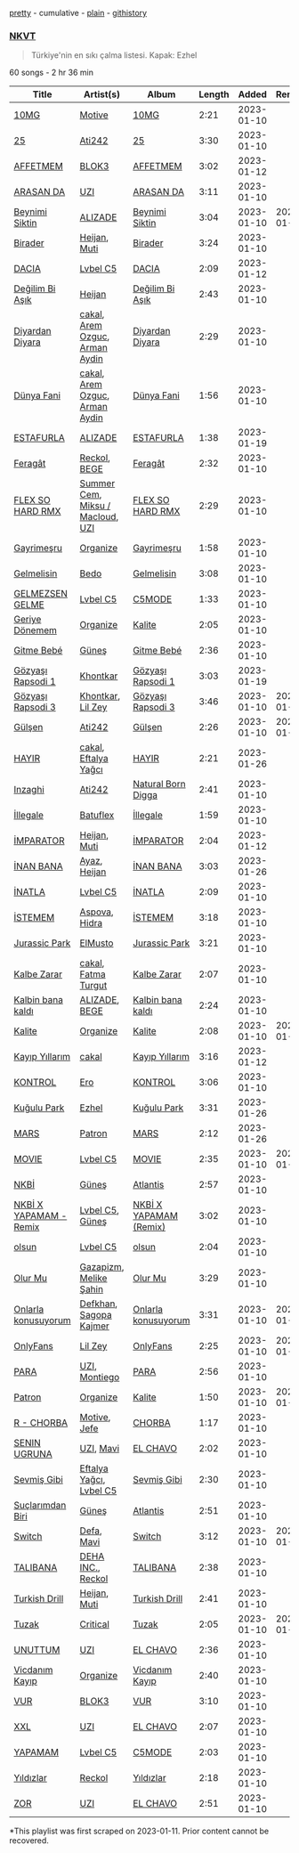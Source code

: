 [pretty](/playlists/pretty/37i9dQZF1DXdnOj1VEuhgb.md) - cumulative - [plain](/playlists/plain/37i9dQZF1DXdnOj1VEuhgb) - [githistory](https://github.githistory.xyz/mackorone/spotify-playlist-archive/blob/main/playlists/plain/37i9dQZF1DXdnOj1VEuhgb)

### [NKVT](https://open.spotify.com/playlist/37i9dQZF1DXdnOj1VEuhgb)

> Türkiye'nin en sıkı çalma listesi\. Kapak: Ezhel

60 songs - 2 hr 36 min

| Title | Artist(s) | Album | Length | Added | Removed |
|---|---|---|---|---|---|
| [10MG](https://open.spotify.com/track/1MbZ6YY51arGV7mqeAb0y4) | [Motive](https://open.spotify.com/artist/6sBSLIunx1Je0Y2T77wpkP) | [10MG](https://open.spotify.com/album/09Tg4f9e4j80dkIcwJ5YI4) | 2:21 | 2023-01-10 |  |
| [25](https://open.spotify.com/track/4HuB9A0O1XwmwTVtTgODm8) | [Ati242](https://open.spotify.com/artist/6bGOmNBU1AOgttgOjh0ldf) | [25](https://open.spotify.com/album/72eWeMVkF8uTTtiKeTXdqn) | 3:30 | 2023-01-10 |  |
| [AFFETMEM](https://open.spotify.com/track/3WCrBnWabeuTk2wr6UwaYV) | [BLOK3](https://open.spotify.com/artist/1GMwSpFzrLd12jUX15bHB6) | [AFFETMEM](https://open.spotify.com/album/0vbSMu4srfpPlajCl3bWcg) | 3:02 | 2023-01-12 |  |
| [ARASAN DA](https://open.spotify.com/track/72jYQj3RgTR1DFLfibD71B) | [UZI](https://open.spotify.com/artist/51DevdOxIJin6DB1FXJpD1) | [ARASAN DA](https://open.spotify.com/album/604LjoILfRCmhYuLCFvel7) | 3:11 | 2023-01-10 |  |
| [Beynimi Siktin](https://open.spotify.com/track/4YjDw6azfkK9uyn4As5nDB) | [ALIZADE](https://open.spotify.com/artist/1EPZusBDP8yewhsaKtwktz) | [Beynimi Siktin](https://open.spotify.com/album/3feDEGL0SDtEqyNnHCesGw) | 3:04 | 2023-01-10 | 2023-01-27 |
| [Birader](https://open.spotify.com/track/55YPDeJRgBjW8Em2AWBiXk) | [Heijan](https://open.spotify.com/artist/0KOSzgkMlkeowt1tgIg6ca), [Muti](https://open.spotify.com/artist/3NPQ2qMGXAR0g1COJxuZ8r) | [Birader](https://open.spotify.com/album/22M9cLH01VgxTweURPcVDi) | 3:24 | 2023-01-10 |  |
| [DACIA](https://open.spotify.com/track/0okYvXKPqzZpj3iZrJH6JK) | [Lvbel C5](https://open.spotify.com/artist/0V2oXYR7DtrZAEFeILRW2r) | [DACIA](https://open.spotify.com/album/4nO3TIfUPnGSnryBvA9q1N) | 2:09 | 2023-01-12 |  |
| [Değilim Bi Aşık](https://open.spotify.com/track/0zjiGvCYPHDT7OT4HIv5kp) | [Heijan](https://open.spotify.com/artist/0KOSzgkMlkeowt1tgIg6ca) | [Değilim Bi Aşık](https://open.spotify.com/album/7eCHPDgtLhtJPxt8Ghk3lX) | 2:43 | 2023-01-10 |  |
| [Diyardan Diyara](https://open.spotify.com/track/7Ebb2WheOGGauCH2wuQB55) | [cakal](https://open.spotify.com/artist/6CPZWzcKiOKkHn4L2XI4i2), [Arem Ozguc](https://open.spotify.com/artist/5JJc8is4VzgOz8ZanDj18J), [Arman Aydin](https://open.spotify.com/artist/4xklx5DAtVru5uf3vSXTgf) | [Diyardan Diyara](https://open.spotify.com/album/5fKySH2Y7Q2LYl0QrGtudP) | 2:29 | 2023-01-10 |  |
| [Dünya Fani](https://open.spotify.com/track/0zryFWOTwY1BDcED6t27Sl) | [cakal](https://open.spotify.com/artist/6CPZWzcKiOKkHn4L2XI4i2), [Arem Ozguc](https://open.spotify.com/artist/5JJc8is4VzgOz8ZanDj18J), [Arman Aydin](https://open.spotify.com/artist/4xklx5DAtVru5uf3vSXTgf) | [Dünya Fani](https://open.spotify.com/album/64V9p8p4BqCA08eZRolk9l) | 1:56 | 2023-01-10 |  |
| [ESTAFURLA](https://open.spotify.com/track/67FQS0mvwg4j5LgdlTwJuc) | [ALIZADE](https://open.spotify.com/artist/1EPZusBDP8yewhsaKtwktz) | [ESTAFURLA](https://open.spotify.com/album/3iyn3IpyDYMy3myhSUWxXz) | 1:38 | 2023-01-19 |  |
| [Feragât](https://open.spotify.com/track/72EjrX3xp4Ea2nhQRY6LMI) | [Reckol](https://open.spotify.com/artist/5FqTuN42w2zGw4Pzd50yaS), [BEGE](https://open.spotify.com/artist/6q1sTU51oryTTcWTPTd0VC) | [Feragât](https://open.spotify.com/album/57ctZof0xcxNyNPKyvER2Q) | 2:32 | 2023-01-10 |  |
| [FLEX SO HARD RMX](https://open.spotify.com/track/599TAkOSDn1CRTXziWACAX) | [Summer Cem](https://open.spotify.com/artist/3drqpTL4sQOckmAfF9i1wg), [Miksu / Macloud](https://open.spotify.com/artist/76dRoxKtDwYkgCQePok9cU), [UZI](https://open.spotify.com/artist/51DevdOxIJin6DB1FXJpD1) | [FLEX SO HARD RMX](https://open.spotify.com/album/5YSHrpWibzTM64AjdG6dXr) | 2:29 | 2023-01-10 |  |
| [Gayrimeşru](https://open.spotify.com/track/0CqQx2dcNFmtYM4oTSECSt) | [Organize](https://open.spotify.com/artist/5W2dGRPmYetOpUIpErUtD3) | [Gayrimeşru](https://open.spotify.com/album/4HAjpThNI0MV2jQwcT56nX) | 1:58 | 2023-01-10 |  |
| [Gelmelisin](https://open.spotify.com/track/5E8dUYbcE3sAfwKcVOyp0h) | [Bedo](https://open.spotify.com/artist/7xD3PtnXEsJeqsPtJ3N3si) | [Gelmelisin](https://open.spotify.com/album/27PlkPSPZMyWRCs4hdt0Qc) | 3:08 | 2023-01-10 |  |
| [GELMEZSEN GELME](https://open.spotify.com/track/4qcngMZ8yF98sAnFKlvXPN) | [Lvbel C5](https://open.spotify.com/artist/0V2oXYR7DtrZAEFeILRW2r) | [C5MODE](https://open.spotify.com/album/7wl0FR75O4TFKi6QaM4gFu) | 1:33 | 2023-01-10 |  |
| [Geriye Dönemem](https://open.spotify.com/track/33rOlLnsXLBumU1hnNi65f) | [Organize](https://open.spotify.com/artist/5W2dGRPmYetOpUIpErUtD3) | [Kalite](https://open.spotify.com/album/3OYu2np3Hm0zpkcNBFV0V9) | 2:05 | 2023-01-10 |  |
| [Gitme Bebé](https://open.spotify.com/track/6hCQeXoFDXvYZ0pu2MDM0h) | [Güneş](https://open.spotify.com/artist/0L3wrFI3QcbXAvFL7IaPQX) | [Gitme Bebé](https://open.spotify.com/album/7pqk9NL58kPzkX1tayqO4G) | 2:36 | 2023-01-10 |  |
| [Gözyaşı Rapsodi 1](https://open.spotify.com/track/3bf4olLr7rKiudtlMya9us) | [Khontkar](https://open.spotify.com/artist/1iJrQKRh5aJnp6cG5lpITr) | [Gözyaşı Rapsodi 1](https://open.spotify.com/album/5OIipA5N24pUrk9iRbN8eN) | 3:03 | 2023-01-19 |  |
| [Gözyaşı Rapsodi 3](https://open.spotify.com/track/7uECo8F02dr0NrMLCPP1Xr) | [Khontkar](https://open.spotify.com/artist/1iJrQKRh5aJnp6cG5lpITr), [Lil Zey](https://open.spotify.com/artist/7Gx2wDVHyW5HJh7dc2t5h7) | [Gözyaşı Rapsodi 3](https://open.spotify.com/album/3KrOj8YmxQn30s62AEXS5f) | 3:46 | 2023-01-10 | 2023-01-20 |
| [Gülşen](https://open.spotify.com/track/3dW8hIO3NKlt6DrLPAVYsx) | [Ati242](https://open.spotify.com/artist/6bGOmNBU1AOgttgOjh0ldf) | [Gülşen](https://open.spotify.com/album/7MaxT7zgq2r36MEhTFIvhA) | 2:26 | 2023-01-10 | 2023-01-13 |
| [HAYIR](https://open.spotify.com/track/2V4rAqDOrVzthQXJ0PpoNW) | [cakal](https://open.spotify.com/artist/6CPZWzcKiOKkHn4L2XI4i2), [Eftalya Yağcı](https://open.spotify.com/artist/27JkefjyyNpoRTWGDIt6Tc) | [HAYIR](https://open.spotify.com/album/2hWeZlMbzNGdSAZo33Pahi) | 2:21 | 2023-01-26 |  |
| [Inzaghi](https://open.spotify.com/track/36S6sHnPZ0VBjD4uLbNXM7) | [Ati242](https://open.spotify.com/artist/6bGOmNBU1AOgttgOjh0ldf) | [Natural Born Digga](https://open.spotify.com/album/1wDi3vPan2n6k6F4Y5JBn9) | 2:41 | 2023-01-10 |  |
| [İllegale](https://open.spotify.com/track/0YypAwSTM49KfC5bgHKgZ6) | [Batuflex](https://open.spotify.com/artist/15AZJFNrXtIN4Nk8BIOnS2) | [İllegale](https://open.spotify.com/album/3vg10Plw06OxHNh30mpvmx) | 1:59 | 2023-01-10 |  |
| [İMPARATOR](https://open.spotify.com/track/7lOGCEsmoHqai3PHS9kbTa) | [Heijan](https://open.spotify.com/artist/0KOSzgkMlkeowt1tgIg6ca), [Muti](https://open.spotify.com/artist/3NPQ2qMGXAR0g1COJxuZ8r) | [İMPARATOR](https://open.spotify.com/album/7fzrnc30uFdoKs3MYCExre) | 2:04 | 2023-01-12 |  |
| [İNAN BANA](https://open.spotify.com/track/4cjnDLZtFqhXry4Srvtk6O) | [Ayaz](https://open.spotify.com/artist/4BNyQQUayFkUOdf2sw9cLY), [Heijan](https://open.spotify.com/artist/0KOSzgkMlkeowt1tgIg6ca) | [İNAN BANA](https://open.spotify.com/album/4EafW8VnE8XtGOSnxD5PXX) | 3:03 | 2023-01-26 |  |
| [İNATLA](https://open.spotify.com/track/5d1eOk5l7IRRLcvupApHi1) | [Lvbel C5](https://open.spotify.com/artist/0V2oXYR7DtrZAEFeILRW2r) | [İNATLA](https://open.spotify.com/album/0pcQvIDHmRlWxi7JUg2vxr) | 2:09 | 2023-01-10 |  |
| [İSTEMEM](https://open.spotify.com/track/4FOVdn9oZhxH6AOEhL78BR) | [Aspova](https://open.spotify.com/artist/2sjnyyL9NXijL3Fr2eLikf), [Hidra](https://open.spotify.com/artist/3yzGegJHrOW1CndMVFoo3m) | [İSTEMEM](https://open.spotify.com/album/3CUU4TFr7UowburX1Au22f) | 3:18 | 2023-01-10 |  |
| [Jurassic Park](https://open.spotify.com/track/3xWQkZCyuRyo8s1QGUon0b) | [ElMusto](https://open.spotify.com/artist/1Tjaa3WWIVU00kfZ8Dvpcl) | [Jurassic Park](https://open.spotify.com/album/49wygB8XrpyS7fG8XdGkZ6) | 3:21 | 2023-01-10 |  |
| [Kalbe Zarar](https://open.spotify.com/track/5R5k2rMxjpaBoNyh0wAh4i) | [cakal](https://open.spotify.com/artist/6CPZWzcKiOKkHn4L2XI4i2), [Fatma Turgut](https://open.spotify.com/artist/1dsKaRPU3HFSdlNyMmH5QI) | [Kalbe Zarar](https://open.spotify.com/album/1JuRmAeLvCfdQSilolTdhy) | 2:07 | 2023-01-10 |  |
| [Kalbin bana kaldı](https://open.spotify.com/track/55Tf67DiltMLjOY6A25s3J) | [ALIZADE](https://open.spotify.com/artist/1EPZusBDP8yewhsaKtwktz), [BEGE](https://open.spotify.com/artist/6q1sTU51oryTTcWTPTd0VC) | [Kalbin bana kaldı](https://open.spotify.com/album/16Zm67RcCCbtUDd1RrD8qW) | 2:24 | 2023-01-10 |  |
| [Kalite](https://open.spotify.com/track/6MHB3t0exyn1Ru5Xc3MSWJ) | [Organize](https://open.spotify.com/artist/5W2dGRPmYetOpUIpErUtD3) | [Kalite](https://open.spotify.com/album/1fRw3jb22U6mI286bNCQ9X) | 2:08 | 2023-01-10 | 2023-01-27 |
| [Kayıp Yıllarım](https://open.spotify.com/track/1Sfh7w7AYCUWw7Y3tET2MV) | [cakal](https://open.spotify.com/artist/6CPZWzcKiOKkHn4L2XI4i2) | [Kayıp Yıllarım](https://open.spotify.com/album/61l1uwaODkP7TMtMuD1x29) | 3:16 | 2023-01-12 |  |
| [KONTROL](https://open.spotify.com/track/6aWMgtj4rlhKjMqxYzxexi) | [Ero](https://open.spotify.com/artist/1MeqFJRoXLAjOdqXlJaPwQ) | [KONTROL](https://open.spotify.com/album/7j5qktQGYK2f6cAQNsqB7e) | 3:06 | 2023-01-10 |  |
| [Kuğulu Park](https://open.spotify.com/track/4BeGu2WQNlpiREpmWGHD8U) | [Ezhel](https://open.spotify.com/artist/6LnJKrtFnTEGdbWQ2riWCL) | [Kuğulu Park](https://open.spotify.com/album/49AzrOfIeUI1fFQsqAiHPt) | 3:31 | 2023-01-26 |  |
| [MARS](https://open.spotify.com/track/5ribh1wRPknjD7Cg1RLH9P) | [Patron](https://open.spotify.com/artist/2r8iLFeSTuOiZualHmSXxS) | [MARS](https://open.spotify.com/album/4zdB94jhyyJoaG1iyylZvq) | 2:12 | 2023-01-26 |  |
| [MOVIE](https://open.spotify.com/track/3fznN0fNZAuTSu8f0vDO7E) | [Lvbel C5](https://open.spotify.com/artist/0V2oXYR7DtrZAEFeILRW2r) | [MOVIE](https://open.spotify.com/album/2Ly8JjXY6CG8D5m3UUQt9O) | 2:35 | 2023-01-10 | 2023-01-27 |
| [NKBİ](https://open.spotify.com/track/7lkqbdBKrsyNNq3xi0LeaY) | [Güneş](https://open.spotify.com/artist/0L3wrFI3QcbXAvFL7IaPQX) | [Atlantis](https://open.spotify.com/album/1cMvvPcywFlOGLlAzSbYDz) | 2:57 | 2023-01-10 |  |
| [NKBİ X YAPAMAM \- Remix](https://open.spotify.com/track/4ist5GP5r7UDz9gdsiJmYd) | [Lvbel C5](https://open.spotify.com/artist/0V2oXYR7DtrZAEFeILRW2r), [Güneş](https://open.spotify.com/artist/0L3wrFI3QcbXAvFL7IaPQX) | [NKBİ X YAPAMAM \(Remix\)](https://open.spotify.com/album/0mb2uVTelCRlvgRgVrzAPZ) | 3:02 | 2023-01-10 |  |
| [olsun](https://open.spotify.com/track/1QtI9v2S1Bm4iwo3w4401A) | [Lvbel C5](https://open.spotify.com/artist/0V2oXYR7DtrZAEFeILRW2r) | [olsun](https://open.spotify.com/album/2PdUDMWWFF966ZEykNa4Ej) | 2:04 | 2023-01-10 |  |
| [Olur Mu](https://open.spotify.com/track/45dj2Fx0LiZgSuXGnyLDRG) | [Gazapizm](https://open.spotify.com/artist/2boacFGRX1WIo7NFS8B0F2), [Melike Şahin](https://open.spotify.com/artist/16GyR4WfCnIT2XST4ZLl2B) | [Olur Mu](https://open.spotify.com/album/5cRthf9NEB9hzVdlZ0mtvm) | 3:29 | 2023-01-10 |  |
| [Onlarla konusuyorum](https://open.spotify.com/track/6upGqMDMW3mn1qFV5rcvkF) | [Defkhan](https://open.spotify.com/artist/5piE2MZ1wGpBjpDud8kTOS), [Sagopa Kajmer](https://open.spotify.com/artist/1KXTegXtnCPKXjRaX1llcD) | [Onlarla konusuyorum](https://open.spotify.com/album/04nTrqYcj0eYVpr6R2CTEC) | 3:31 | 2023-01-10 | 2023-01-13 |
| [OnlyFans](https://open.spotify.com/track/3zyGddnNteFhuj1fKMg4sZ) | [Lil Zey](https://open.spotify.com/artist/7Gx2wDVHyW5HJh7dc2t5h7) | [OnlyFans](https://open.spotify.com/album/3h57TeSLK4QUzobHYeewag) | 2:25 | 2023-01-10 | 2023-01-27 |
| [PARA](https://open.spotify.com/track/47zsnWIPoPSjJhZoKp5h21) | [UZI](https://open.spotify.com/artist/51DevdOxIJin6DB1FXJpD1), [Montiego](https://open.spotify.com/artist/1pMFoni6A1enu9OBmaanG2) | [PARA](https://open.spotify.com/album/01HicloONqEUMNfzzQkMP8) | 2:56 | 2023-01-10 |  |
| [Patron](https://open.spotify.com/track/7HBvkEYHY8rhn4puR1TcjV) | [Organize](https://open.spotify.com/artist/5W2dGRPmYetOpUIpErUtD3) | [Kalite](https://open.spotify.com/album/3OYu2np3Hm0zpkcNBFV0V9) | 1:50 | 2023-01-10 | 2023-01-13 |
| [R \- CHORBA](https://open.spotify.com/track/79YI30eKDKmcHwDQvN9ryS) | [Motive](https://open.spotify.com/artist/6sBSLIunx1Je0Y2T77wpkP), [Jefe](https://open.spotify.com/artist/1qKIiOyjWNYf1xshikhwQE) | [CHORBA](https://open.spotify.com/album/7vRm8wcFeUnw3V46fGc7wg) | 1:17 | 2023-01-10 |  |
| [SENIN UGRUNA](https://open.spotify.com/track/5flH7FY4ledAQboO5a0XQ5) | [UZI](https://open.spotify.com/artist/51DevdOxIJin6DB1FXJpD1), [Mavi](https://open.spotify.com/artist/3BVPc9s4JXzM6O1InlLxED) | [EL CHAVO](https://open.spotify.com/album/6nmFMrH9R3JpIgxtiJq3hY) | 2:02 | 2023-01-10 |  |
| [Sevmiş Gibi](https://open.spotify.com/track/4NeOAItkkLHPOw35eDdGQo) | [Eftalya Yağcı](https://open.spotify.com/artist/27JkefjyyNpoRTWGDIt6Tc), [Lvbel C5](https://open.spotify.com/artist/0V2oXYR7DtrZAEFeILRW2r) | [Sevmiş Gibi](https://open.spotify.com/album/4NCr871WaDS8dLFk6wBMA8) | 2:30 | 2023-01-10 |  |
| [Suçlarımdan Biri](https://open.spotify.com/track/65tIJClJx8fHo6YW4wVDhi) | [Güneş](https://open.spotify.com/artist/0L3wrFI3QcbXAvFL7IaPQX) | [Atlantis](https://open.spotify.com/album/1cMvvPcywFlOGLlAzSbYDz) | 2:51 | 2023-01-10 |  |
| [Switch](https://open.spotify.com/track/5Y84RGVc1QVrAh6CKbV6uE) | [Defa](https://open.spotify.com/artist/3kRcmNakORbez29Ms2x40w), [Mavi](https://open.spotify.com/artist/3BVPc9s4JXzM6O1InlLxED) | [Switch](https://open.spotify.com/album/7GV0frbZRy8KayIzSDV68j) | 3:12 | 2023-01-10 | 2023-01-20 |
| [TALIBANA](https://open.spotify.com/track/7wANX4VfTwrZrL6inJrqCM) | [DEHA INC.](https://open.spotify.com/artist/2qW4eDZVrF6mlcuaTBEMjh), [Reckol](https://open.spotify.com/artist/5FqTuN42w2zGw4Pzd50yaS) | [TALIBANA](https://open.spotify.com/album/0R6zYJmsszJxtRkEfX1sWz) | 2:38 | 2023-01-10 |  |
| [Turkish Drill](https://open.spotify.com/track/0fbeXFhCD6uaKOt87QtLr4) | [Heijan](https://open.spotify.com/artist/0KOSzgkMlkeowt1tgIg6ca), [Muti](https://open.spotify.com/artist/3NPQ2qMGXAR0g1COJxuZ8r) | [Turkish Drill](https://open.spotify.com/album/3SE9rSqyJLOydiI9RtE9St) | 2:41 | 2023-01-10 |  |
| [Tuzak](https://open.spotify.com/track/1FMJcAZRu3XbsFC72nZ22w) | [Critical](https://open.spotify.com/artist/6dOAGo4z0syiCjbnlh4VSO) | [Tuzak](https://open.spotify.com/album/71SVOWI7ILlkWdTBZ3ah23) | 2:05 | 2023-01-10 | 2023-01-13 |
| [UNUTTUM](https://open.spotify.com/track/7dFVvPxqk4O32ra3VjfUwU) | [UZI](https://open.spotify.com/artist/51DevdOxIJin6DB1FXJpD1) | [EL CHAVO](https://open.spotify.com/album/6nmFMrH9R3JpIgxtiJq3hY) | 2:36 | 2023-01-10 |  |
| [Vicdanım Kayıp](https://open.spotify.com/track/0957zCB7svwHxXufWRs6so) | [Organize](https://open.spotify.com/artist/5W2dGRPmYetOpUIpErUtD3) | [Vicdanım Kayıp](https://open.spotify.com/album/2z45zKQlrUE2tmlYEa1IaH) | 2:40 | 2023-01-10 |  |
| [VUR](https://open.spotify.com/track/2Nt4eocAv9wi1vHshhSdpF) | [BLOK3](https://open.spotify.com/artist/1GMwSpFzrLd12jUX15bHB6) | [VUR](https://open.spotify.com/album/5EdPNG1RhELV1di2tYhklr) | 3:10 | 2023-01-10 |  |
| [XXL](https://open.spotify.com/track/3CbxLHTkPClIGBzRDf3JGK) | [UZI](https://open.spotify.com/artist/51DevdOxIJin6DB1FXJpD1) | [EL CHAVO](https://open.spotify.com/album/6nmFMrH9R3JpIgxtiJq3hY) | 2:07 | 2023-01-10 |  |
| [YAPAMAM](https://open.spotify.com/track/6sghbExwQySHgaMjuYNa0X) | [Lvbel C5](https://open.spotify.com/artist/0V2oXYR7DtrZAEFeILRW2r) | [C5MODE](https://open.spotify.com/album/7wl0FR75O4TFKi6QaM4gFu) | 2:03 | 2023-01-10 |  |
| [Yıldızlar](https://open.spotify.com/track/6p4m4ls8CkXpeWDSyRPvTI) | [Reckol](https://open.spotify.com/artist/5FqTuN42w2zGw4Pzd50yaS) | [Yıldızlar](https://open.spotify.com/album/5G2FtfCdpwmGfZTdurkULN) | 2:18 | 2023-01-10 |  |
| [ZOR](https://open.spotify.com/track/4wLpDd099QT7TmNpMkFIvT) | [UZI](https://open.spotify.com/artist/51DevdOxIJin6DB1FXJpD1) | [EL CHAVO](https://open.spotify.com/album/6nmFMrH9R3JpIgxtiJq3hY) | 2:51 | 2023-01-10 |  |

\*This playlist was first scraped on 2023-01-11. Prior content cannot be recovered.
